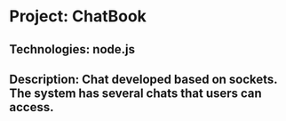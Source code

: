 # Project: ChatBook
## Technologies: node.js
## Description: Chat developed based on sockets. The system has several chats that users can access.
